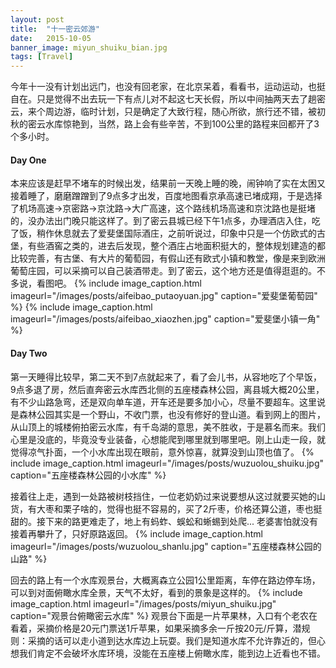 ```yaml
---
layout: post
title:  "十一密云郊游"
date:   2015-10-05
banner_image: miyun_shuiku_bian.jpg
tags: [Travel]
---
```


今年十一没有计划出远门，也没有回老家，在北京呆着，看看书，运动运动，也挺自在。只是觉得不出去玩一下有点儿对不起这七天长假，所以中间抽两天去了趟密云，来个周边游，临时计划，只是确定了大致行程，随心所欲，旅行还不错，被初秋的密云水库惊艳到，当然，路上会有些辛苦，不到100公里的路程来回都开了3个多小时。

<!--more-->

#### Day One
本来应该是赶早不堵车的时候出发，结果前一天晚上睡的晚，闹钟响了实在太困又接着睡了，磨磨蹭蹭到了9点多才出发，百度地图看京承高速已堵成翔，于是选择了机场高速->京密路->京沈路->大广高速，这个路线机场高速和京沈路也是挺堵的，没办法出门晚只能这样了。到了密云县城已经下午1点多，办理酒店入住，吃了饭，稍作休息就去了爱斐堡国际酒庄，之前听说过，印象中只是一个仿欧式的古堡，有些酒窖之类的，进去后发现，整个酒庄占地面积挺大的，整体规划建造的都比较完善，有古堡、有大片的葡萄园，有假山还有欧式小镇和教堂，像是来到欧洲葡萄庄园，可以采摘可以自己装酒带走。到了密云，这个地方还是值得逛逛的。不多说，看图吧。
{% include image_caption.html imageurl="/images/posts/aifeibao_putaoyuan.jpg" caption="爱斐堡葡萄园" %}
{% include image_caption.html imageurl="/images/posts/aifeibao_xiaozhen.jpg" caption="爱斐堡小镇一角" %}

#### Day Two
第一天睡得比较早，第二天不到7点就起来了，看了会儿书，从容地吃了个早饭，9点多退了房，然后直奔密云水库西北侧的五座楼森林公园，离县城大概20公里，有不少山路急弯，还是双向单车道，开车还是要多加小心，尽量不要超车。这里说是森林公园其实是一个野山，不收门票，也没有修好的登山道。看到网上的图片，从山顶上的城楼俯拍密云水库，有千岛湖的意思，美不胜收，于是慕名而来。我们心里是没底的，毕竟没专业装备，心想能爬到哪里就到哪里吧。刚上山走一段，就觉得凉气扑面，一个小水库出现在眼前，意外惊喜，就算没到山顶也值了。
{% include image_caption.html imageurl="/images/posts/wuzuolou_shuiku.jpg" caption="五座楼森林公园的小水库" %}

接着往上走，遇到一处路被树枝挡住，一位老奶奶过来说要想从这过就要买她的山货，有大枣和栗子啥的，觉得也挺不容易的，买了2斤枣，价格还算公道，枣也挺甜的。接下来的路更难走了，地上有蚂蚱、蜈蚣和蜥蜴到处爬... 老婆害怕就没有接着再攀升了，只好原路返回。
{% include image_caption.html imageurl="/images/posts/wuzuolou_shanlu.jpg" caption="五座楼森林公园的山路" %}

回去的路上有一个水库观景台，大概离森立公园1公里距离，车停在路边停车场，可以到对面俯瞰水库全景，天气不太好，看到的景象是这样的。
{% include image_caption.html imageurl="/images/posts/miyun_shuiku.jpg" caption="观景台俯瞰密云水库" %}
观景台下面是一片苹果林，入口有个老农在看着，采摘价格是20元门票送1斤苹果，如果采摘多余一斤按20元/斤算，潜规则：采摘的话可以走小道到达水库边上玩耍。我们是知道水库不允许靠近的，但心想我们肯定不会破坏水库环境，没能在五座楼上俯瞰水库，能到边上近看也不错。